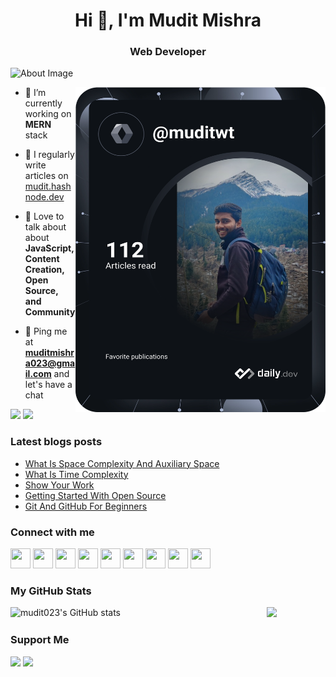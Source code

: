 <h1 align="center">Hi 👋, I'm Mudit Mishra</h1>
<h3 align="center">Web Developer</h3>
<img src = "https://github.com/mudit023/mudit023/blob/main/github%20image.png" alt = "About Image">

<a href="https://github.com/mudit023/mudit023/blob/main/devcard.svg"><img src="https://github.com/mudit023/mudit023/blob/main/devcard.svg" align="right" width="400" height="520"  alt="Mudit's Dev Card"/></a>

- 🌱 I’m currently working on **MERN** stack

- 📝 I regularly write articles on [mudit.hashnode.dev](https://mudit.hashnode.dev)

- 💬 Love to talk about about **JavaScript, Content Creation, Open Source, and Community**

- 📧 Ping me at **muditmishra023@gmail.com** and let's have a chat

<a href="https://www.twitter.com/muditwt" target="_blank" rel="noreferrer"><img
src="https://img.shields.io/twitter/follow/muditwt?logo=twitter&style=for-the-badge&color=0891b2&labelColor=1c1917"
/></a>
<a href="https://www.github.com/mudit023" target="_blank" rel="noreferrer"><img
src="https://img.shields.io/github/followers/mudit023?logo=github&style=for-the-badge&color=0891b2&labelColor=1c1917" /></a>


### Latest blogs posts
<!-- BLOG-POST-LIST:START -->
- [What Is Space Complexity And Auxiliary Space](https://mudit.hashnode.dev/what-is-space-complexity-and-auxiliary-space)
- [What Is Time Complexity](https://mudit.hashnode.dev/what-is-time-complexity)
- [Show Your Work](https://mudit.hashnode.dev/show-your-work)
- [Getting Started With Open Source](https://mudit.hashnode.dev/getting-started-with-open-source)
- [Git And GitHub For Beginners](https://mudit.hashnode.dev/git-and-github-for-beginners)
<!-- BLOG-POST-LIST:END -->



<h3 align="left">Connect with me</h3>
<p align="left"> <a href="https://www.codepen.io/muditwt" target="_blank" rel="noreferrer"><img src="https://raw.githubusercontent.com/danielcranney/readme-generator/main/public/icons/socials/codepen.svg" width="32" height="32" /></a> <a href="https://www.dev.to/muditwt" target="_blank" rel="noreferrer"><img src="https://raw.githubusercontent.com/danielcranney/readme-generator/main/public/icons/socials/devdotto.svg" width="32" height="32" /></a> <a href="https://discord.com/users/mudit023" target="_blank" rel="noreferrer"><img src="https://raw.githubusercontent.com/danielcranney/readme-generator/main/public/icons/socials/discord.svg" width="32" height="32" /></a> <a href="https://www.github.com/mudit023" target="_blank" rel="noreferrer"><img src="https://raw.githubusercontent.com/danielcranney/readme-generator/main/public/icons/socials/github.svg" width="32" height="32" /></a> <a href="https://mudit.hashnode.dev" target="_blank" rel="noreferrer"><img src="https://raw.githubusercontent.com/danielcranney/readme-generator/main/public/icons/socials/hashnode.svg" width="32" height="32" /></a> <a href="http://www.instagram.com/mudit023" target="_blank" rel="noreferrer"><img src="https://raw.githubusercontent.com/danielcranney/readme-generator/main/public/icons/socials/instagram.svg" width="32" height="32" /></a> <a href="https://www.linkedin.com/in/mudit-mishra" target="_blank" rel="noreferrer"><img src="https://raw.githubusercontent.com/danielcranney/readme-generator/main/public/icons/socials/linkedin.svg" width="32" height="32" /></a> <a href="https://www.polywork.com/mudit" target="_blank" rel="noreferrer"><img src="https://raw.githubusercontent.com/danielcranney/readme-generator/main/public/icons/socials/polywork.svg" width="32" height="32" /></a> <a href="https://www.twitter.com/muditwt" target="_blank" rel="noreferrer"><img src="https://raw.githubusercontent.com/danielcranney/readme-generator/main/public/icons/socials/twitter.svg" width="32" height="32" /></a></p>



### My GitHub Stats

<a href="http://www.github.com/mudit023"><img src="https://github-readme-stats.vercel.app/api?username=mudit023&show_icons=true&hide=&count_private=true&hide_border=true&show_icons=true&theme=onedark" alt="mudit023's GitHub stats" align="left" width="410px" /></a>

<a href="http://www.github.com/mudit023"><img src="https://github-readme-streak-stats.herokuapp.com/?user=mudit023&hide_border=true&theme=onedark" width="410px" /></a>


### Support Me

<a href="https://www.buymeacoffee.com/muditwt"><img src="https://cdn.buymeacoffee.com/buttons/v2/default-yellow.png" width="180px" /></a>
<a href="https://mudit.hashnode.dev/sponsor"><img src="https://github.com/mudit023/mudit023/blob/main/sponsor.png" width="180px" /></a>

